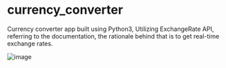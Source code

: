 # currency_converter
Currency converter app built using Python3, Utilizing ExchangeRate API, referring to the documentation, the rationale behind that is to get real-time exchange
rates.

![image](https://user-images.githubusercontent.com/72506201/159463204-e50b7492-1efe-4a77-b134-2307dc66b88a.png)

